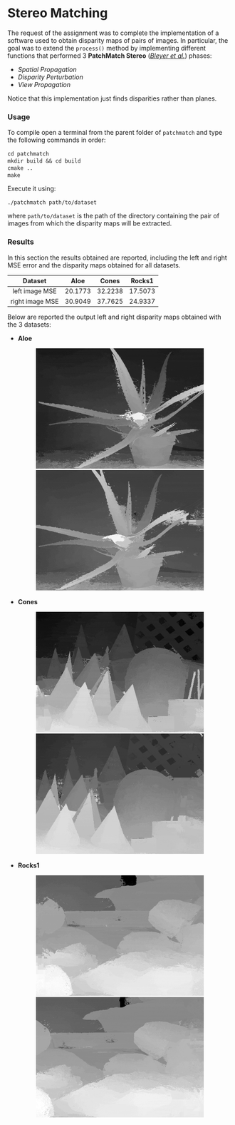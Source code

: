 # Stereo Matching

The request of the assignment was to complete the implementation of a software used to obtain disparity maps of pairs of
images. In particular, the goal was to extend the `process()` method by implementing different functions that performed
3 **PatchMatch Stereo** ([*Bleyer et al.*](http://www.bmva.org/bmvc/2011/proceedings/paper14/paper14.pdf)) phases:
- *Spatial Propagation*
- *Disparity Perturbation*
- *View Propagation*

Notice that this implementation just finds disparities rather than planes.

### Usage

To compile open a terminal from the parent folder of ```patchmatch``` and type the following commands in order:
```
cd patchmatch
mkdir build && cd build
cmake ..
make 
```
Execute it using:
```
./patchmatch path/to/dataset
```
where `path/to/dataset` is the path of the directory containing the pair of images from which the disparity maps will be extracted.

### Results
In this section the results obtained are reported, including the left and right MSE error and the disparity maps obtained
for all datasets. 

<div align="center">

|   **Dataset**   	|   Aloe  	|  Cones  	|  Rocks1 	|
|:---------------:	|:-------:	|:-------:	|:-------:	|
|  left image MSE 	| 20.1773 	| 32.2238 	| 17.5073 	|
| right image MSE 	| 30.9049 	| 37.7625 	| 24.9337 	|

</div>

Below are reported the output left and right disparity maps obtained with the 3 datasets:

- **Aloe**
<p align="center">
  <img src="https://github.com/AlbertoRigon/3D_Data_Processing/blob/Stereo_Matching/imgs/left_aloe.png?raw=true" width="377" height="270"/>
  <img src="https://github.com/AlbertoRigon/3D_Data_Processing/blob/Stereo_Matching/imgs/right_aloe.png?raw=true" width="377" height="270"/>
</p>

- **Cones**
<p align="center">
  <img src="https://github.com/AlbertoRigon/3D_Data_Processing/blob/Stereo_Matching/imgs/left_cones.png?raw=true" width="377" height="270"/>
  <img src="https://github.com/AlbertoRigon/3D_Data_Processing/blob/Stereo_Matching/imgs/right_cones.png?raw=true" width="377" height="270"/>
</p>

- **Rocks1**
<p align="center">
  <img src="https://github.com/AlbertoRigon/3D_Data_Processing/blob/Stereo_Matching/imgs/left_rocks.png?raw=true" width="377" height="270"/>
  <img src="https://github.com/AlbertoRigon/3D_Data_Processing/blob/Stereo_Matching/imgs/right_rocks.png?raw=true" width="377" height="270"/>
</p>


